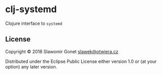# clj-systemd

Clojure interface to `systemd`

## License

Copyright © 2018 Slawomir Gonet <slawek@otwiera.cz>

Distributed under the Eclipse Public License either version 1.0 or (at
your option) any later version.
